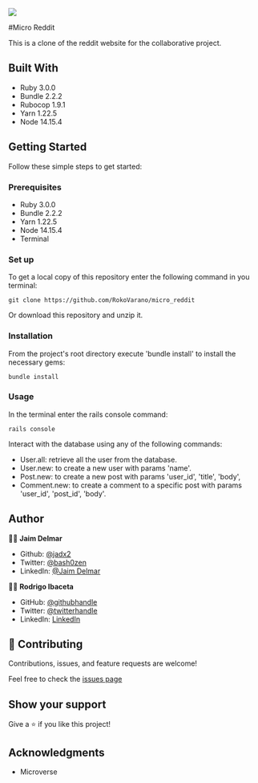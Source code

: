 ![](https://img.shields.io/badge/Microverse-blueviolet)

#Micro Reddit

This is a clone of the reddit website for the collaborative project.

## Built With

- Ruby 3.0.0
- Bundle 2.2.2
- Rubocop 1.9.1
- Yarn 1.22.5
- Node 14.15.4

## Getting Started

Follow these simple steps to get started:

### Prerequisites

- Ruby 3.0.0
- Bundle 2.2.2
- Yarn 1.22.5
- Node 14.15.4
- Terminal

### Set up

To get a local copy of this repository enter the following command in you terminal:

```
git clone https://github.com/RokoVarano/micro_reddit
```

Or download this repository and unzip it.

### Installation

From the project's root directory execute 'bundle install' to install the necessary gems:

```
bundle install
```

### Usage

In the terminal enter the rails console command:

```
rails console
```

Interact with the database using any of the following commands:

- User.all: retrieve all the user from the database.
- User.new: to create a new user with params 'name'.
- Post.new: to create a new post with params 'user_id', 'title', 'body',
- Comment.new: to create a comment to a specific post with params 'user_id', 'post_id', 'body'.

## Author

👨‍💻 **Jaim Delmar**

- Github: [@jadx2](https://github.com/jadx2/)
- Twitter: [@bash0zen](https://twitter.com/bash0zen)
- LinkedIn: [@Jaim Delmar](https://www.linkedin.com/in/jaim-delmar-3a45311b9/)

👨‍💻 **Rodrigo Ibaceta**

- GitHub: [@githubhandle](https://github.com/RokoVarano/Assessment)
- Twitter: [@twitterhandle](https://twitter.com/RodrigoIbacet11)
- LinkedIn: [LinkedIn](https://www.linkedin.com/in/rodrigo-ibaceta-a8657611a/)

## 🤝 Contributing

Contributions, issues, and feature requests are welcome!

Feel free to check the [issues page](https://github.com/RokoVarano/micro_reddit/issues)

## Show your support

Give a ⭐️ if you like this project!

## Acknowledgments

- Microverse
